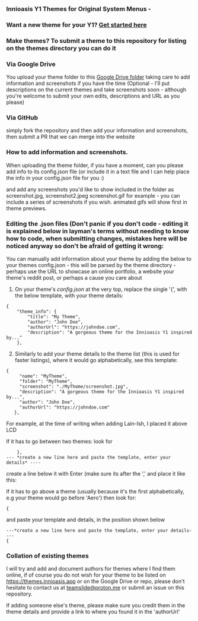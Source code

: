 ### Innioasis Y1 Themes for Original System Menus - 

### Want a new theme for your Y1? [Get started here](https://themes.innioasis.app) 
### Make themes? To submit a theme to this repository for listing on the themes directory you can do it

### Via Google Drive
You upload your theme folder to this [Google Drive folder](https://drive.google.com/drive/folders/1a6ztowRCbqww6LSOetUM9oUS9v10IKeF?usp=drive_link) taking care to add information and screenshots if you have the time (Optional - I'll put descriptions on the current themes and take screenshots soon - although you're welcome to submit your own edits, descriptions and URL as you please)

### Via GitHub
simply fork the repository and then add your information and screenshots, then submit a PR that we can merge into the website

### How to add information and screenshots.

When uploading the theme folder, if you have a moment, can you please add info to its config.json file (or include it in a text file and I can help place the info in your config.json file for you :)

and add any screenshots you'd like to show included in the folder as screenshot.jpg, screenshot2.jpeg screenshot.gif for example - you can include a series of screenshots if you wish. animated gifs will show first in theme previews.

### Editing the .json files (Don't panic if you don't code - editing it is explained below in layman's terms without needing to know how to code, when submitting changes, mistakes here will be noticed anyway so don't be afraid of getting it wrong:

You can manually add information about your theme by adding the below to your themes config.json - this will be parsed by the theme directory - perhaps use the URL to showcase an online portfolio, a website your theme's reddit post, or perhaps a cause you care about

1. On your theme's *config.json* at the very top, replace the single '{', with the below template, with your theme details: 

```
{
    "theme_info": {
        "title": "My Theme",
        "author": "John Doe",
        "authorUrl": "https://johndoe.com",
        "description": "A gorgeous theme for the Innioasis Y1 inspired by..."
    },
```

2. Similarly to add your theme details to the theme list (this is used for faster listings), where it would go alphabetically, see this template:

 ```
 {
      "name": "MyTheme",
      "folder": "MyTheme",
      "screenshot": "./MyTheme/screenshot.jpg",
      "description": "A gorgeous theme for the Innioasis Y1 inspired by...",
      "author": "John Doe",
      "authorUrl": "https://johndoe.com"
    },
```
  
For example, at the time of writing when adding Lain-Ish, I placed it above LCD

If it has to go between two themes:
look for 

```
    },
--- *create a new line here and paste the template, enter your details* ----
```
create a line below it with Enter (make sure its after the ',' and place it like this:

If it has to go above a theme (usually because it's the first alphabetically, e.g your theme would go before 'Aero') then look for:

```
{
```
and paste your template and details, in the position shown below

```
---*create a new line here and paste the template, enter your details----
{
```



### Collation of existing themes
I will try and add and document authors for themes where I find them online, if of course you do not wish for your theme to be listed on https://themes.innioasis.app or on the Google Drive or repo, please don't hesitate to contact us at teamslide@proton.me or submit an issue on this repository.

If adding someone else's theme, please make sure you credit them in the theme details and provide a link to where you found it in the 'authorUrl'
